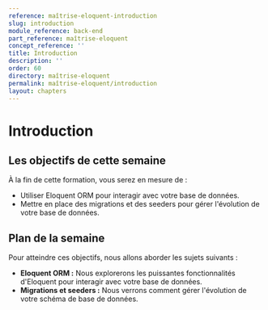 ```yaml
---
reference: maîtrise-eloquent-introduction
slug: introduction
module_reference: back-end
part_reference: maîtrise-eloquent
concept_reference: ''
title: Introduction
description: ''
order: 60
directory: maîtrise-eloquent
permalink: maîtrise-eloquent/introduction
layout: chapters
---
```



# Introduction

## Les objectifs de cette semaine
À la fin de cette formation, vous serez en mesure de :

* Utiliser Eloquent ORM pour interagir avec votre base de données.
* Mettre en place des migrations et des seeders pour gérer l'évolution de votre base de données.

## Plan de la semaine
Pour atteindre ces objectifs, nous allons aborder les sujets suivants :

* **Eloquent ORM :** Nous explorerons les puissantes fonctionnalités d'Eloquent pour interagir avec votre base de données.
* **Migrations et seeders :** Nous verrons comment gérer l'évolution de votre schéma de base de données.
